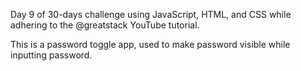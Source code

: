 Day 9 of 30-days challenge using JavaScript, HTML, and CSS while adhering to the @greatstack YouTube tutorial. 

This is a password toggle app, used to make password visible while inputting password. 
